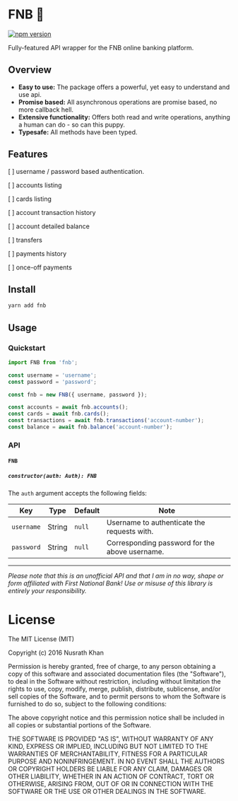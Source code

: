 # FNB 💸

[![npm version](https://badge.fury.io/js/fnb.svg)](https://badge.fury.io/js/fnb)

Fully-featured API wrapper for the FNB online banking platform.

## Overview

- **Easy to use:** The package offers a powerful, yet easy to understand and use api.
- **Promise based:** All asynchronous operations are promise based, no more callback hell.
- **Extensive functionality:** Offers both read and write operations, anything a human can do - so can this puppy.
- **Typesafe:** All methods have been typed.

## Features

[ ] username / password based authentication.

[ ] accounts listing

[ ] cards listing

[ ] account transaction history

[ ] account detailed balance

[ ] transfers

[ ] payments history

[ ] once-off payments

## Install

```sh
yarn add fnb
```

## Usage

### Quickstart

```ts
import FNB from 'fnb';

const username = 'username';
const password = 'password';

const fnb = new FNB({ username, password });

const accounts = await fnb.accounts();
const cards = await fnb.cards();
const transactions = await fnb.transactions('account-number');
const balance = await fnb.balance('account-number');
```

### API

#### `FNB`

##### `constructor(auth: Auth): FNB`

The `auth` argument accepts the following fields:

| Key        | Type   | Default | Note                                           |
| ---------- | ------ | ------- | ---------------------------------------------- |
| `username` | String | `null`  | Username to authenticate the requests with.    |
| `password` | String | `null`  | Corresponding password for the above username. |

---

_Please note that this is an unofficial API and that I am in no way, shape or form affiliated with First National Bank! Use or misuse of this library is entirely your responsibility._

# License

The MIT License (MIT)

Copyright (c) 2016 Nusrath Khan

Permission is hereby granted, free of charge, to any person obtaining a copy
of this software and associated documentation files (the "Software"), to deal
in the Software without restriction, including without limitation the rights
to use, copy, modify, merge, publish, distribute, sublicense, and/or sell
copies of the Software, and to permit persons to whom the Software is
furnished to do so, subject to the following conditions:

The above copyright notice and this permission notice shall be included in all
copies or substantial portions of the Software.

THE SOFTWARE IS PROVIDED "AS IS", WITHOUT WARRANTY OF ANY KIND, EXPRESS OR
IMPLIED, INCLUDING BUT NOT LIMITED TO THE WARRANTIES OF MERCHANTABILITY,
FITNESS FOR A PARTICULAR PURPOSE AND NONINFRINGEMENT. IN NO EVENT SHALL THE
AUTHORS OR COPYRIGHT HOLDERS BE LIABLE FOR ANY CLAIM, DAMAGES OR OTHER
LIABILITY, WHETHER IN AN ACTION OF CONTRACT, TORT OR OTHERWISE, ARISING FROM,
OUT OF OR IN CONNECTION WITH THE SOFTWARE OR THE USE OR OTHER DEALINGS IN THE
SOFTWARE.

